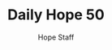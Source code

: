---
image: /assets/img/daily-hope-default-artwork.png
title: Daily Hope 50
number: 50
categories:
  - Daily Hope
author: Hope Staff
notes: Daily Hope 50
embed: >-
  <iframe src="https://open.spotify.com/embed/episode/0fnvDFeSbLGDvPeLkeMt0r?utm_source=generator" width="400px" height="102px" frameborder=“0" scrolling=“no”></iframe>
---